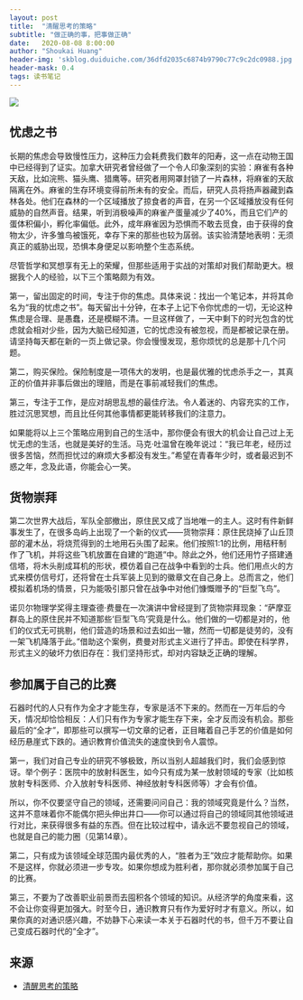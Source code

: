```yaml
---
layout: post
title:  "清醒思考的策略"
subtitle: "做正确的事，把事做正确"
date:   2020-08-08 8:00:00
author: "Shoukai Huang"
header-img: 'skblog.duiduiche.com/36dfd2035c6874b9790c77c9c2dc0988.jpg'
header-mask: 0.4
tags: 读书笔记
---
```


![](http://skblog.duiduiche.com/30770361c5d02c67b19fb2097111d08c.jpg)


## 忧虑之书

长期的焦虑会导致慢性压力，这种压力会耗费我们数年的阳寿，这一点在动物王国中已经得到了证实。加拿大研究者曾经做了一个令人印象深刻的实验：麻雀有各种天敌，比如浣熊、猫头鹰、猎鹰等。研究者用网罩封锁了一片森林，将麻雀的天敌隔离在外。麻雀的生存环境变得前所未有的安全。而后，研究人员将扬声器藏到森林各处。他们在森林的一个区域播放了掠食者的声音，在另一个区域播放没有任何威胁的自然声音。结果，听到消极噪声的麻雀产蛋量减少了40%，而且它们产的蛋体积偏小，孵化率偏低。此外，成年麻雀因为恐惧而不敢去觅食，由于获得的食物太少，许多雏鸟被饿死，幸存下来的那些也较为孱弱。该实验清楚地表明：无须真正的威胁出现，恐惧本身便足以影响整个生态系统。

尽管哲学和冥想享有无上的荣耀，但那些适用于实战的对策却对我们帮助更大。根据我个人的经验，以下三个策略颇为有效。

第一，留出固定的时间，专注于你的焦虑。具体来说：找出一个笔记本，并将其命名为“我的忧虑之书”。每天留出十分钟，在本子上记下令你忧虑的一切，无论这种焦虑是合理、是愚蠢，还是模糊不清。一旦这样做了，一天中剩下的时光包含的忧虑就会相对少些，因为大脑已经知道，它的忧虑没有被忽视，而是都被记录在册。请坚持每天都在新的一页上做记录。你会慢慢发现，惹你烦忧的总是那十几个问题。

第二，购买保险。保险制度是一项伟大的发明，也是最优雅的忧虑杀手之一，其真正的价值并非事后做出的理赔，而是在事前减轻我们的焦虑。

第三，专注于工作，是应对胡思乱想的最佳疗法。令人着迷的、内容充实的工作，胜过沉思冥想，而且比任何其他事情都更能转移我们的注意力。

如果能将以上三个策略应用到自己的生活中，那你便会有很大的机会让自己过上无忧无虑的生活，也就是美好的生活。马克·吐温曾在晚年说过：“我已年老，经历过很多苦恼，然而担忧过的麻烦大多都没有发生。”希望在青春年少时，或者最迟到不惑之年，念及此语，你能会心一笑。

## 货物崇拜

第二次世界大战后，军队全部撤出，原住民又成了当地唯一的主人。这时有件新鲜事发生了，在很多岛屿上出现了一个新的仪式——货物崇拜：原住民烧掉了山丘顶部的灌木丛，将烧荒得到的土地用石头围了起来。他们按照1∶1的比例，用秸秆制作了飞机，并将这些飞机放置在自建的“跑道”中。除此之外，他们还用竹子搭建通信塔，将木头削成耳机的形状，模仿着自己在战争中看到的士兵。他们用点火的方式来模仿信号灯，还将曾在士兵军装上见到的徽章文在自己身上。总而言之，他们模拟着机场的情景，只为能吸引那只曾在战争中对他们慷慨赠予的“巨型飞鸟”。

诺贝尔物理学奖得主理查德·费曼在一次演讲中曾经提到了货物崇拜现象：“萨摩亚群岛上的原住民并不知道那些‘巨型飞鸟’究竟是什么。他们做的一切都是对的，他们的仪式无可挑剔，他们营造的场景和过去如出一辙，然而一切都是徒劳的，没有一架飞机降落于此。”借助这个案例，费曼对形式主义进行了抨击。即使在科学界，形式主义的破坏力依旧存在：我们坚持形式，却对内容缺乏正确的理解。

## 参加属于自己的比赛

石器时代的人只有作为全才才能生存，专家是活不下来的。然而在一万年后的今天，情况却恰恰相反：人们只有作为专家才能生存下来，全才反而没有机会。那些最后的“全才”，即那些可以撰写一切文章的记者，正目睹着自己手艺的价值是如何经历悬崖式下跌的。通识教育价值流失的速度快到令人震惊。

第一，我们对自己专业的研究不够极致，所以当别人超越我们时，我们会感到惊讶。举个例子：医院中的放射科医生，如今只有成为某一放射领域的专家（比如核放射专科医师、介入放射专科医师、神经放射专科医师等）才会有价值。

所以，你不仅要坚守自己的领域，还需要问问自己：我的领域究竟是什么？当然，这并不意味着你不能偶尔把头伸出井口——你可以通过将自己的领域同其他领域进行对比，来获得很多有益的东西。但在比较过程中，请永远不要忽视自己的领域，也就是自己的能力圈（见第14章）。

第二，只有成为该领域全球范围内最优秀的人，“胜者为王”效应才能帮助你。如果不是这样，你就必须进一步专攻。如果你想成为胜利者，那你就必须参加属于自己的比赛。

第三，不要为了改善职业前景而去囤积各个领域的知识。从经济学的角度来看，这不会让你变得更加强大。时至今日，通识教育只有作为爱好时才有意义。所以，如果你真的对通识感兴趣，不妨静下心来读一本关于石器时代的书，但千万不要让自己变成石器时代的“全才”。

## 来源

* [清醒思考的策略](https://book.douban.com/subject/34442149/)
